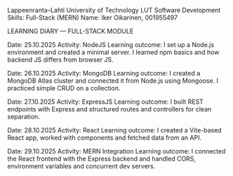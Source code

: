 Lappeenranta–Lahti University of Technology LUT
Software Development Skills: Full-Stack (MERN)
Name: Iker Oikarinen, 001955497

LEARNING DIARY — FULL-STACK MODULE

Date: 25.10.2025
Activity: NodeJS
Learning outcome:
I set up a Node.js environment and created a minimal server. I learned npm basics and how backend JS differs from browser JS.

Date: 26.10.2025
Activity: MongoDB
Learning outcome:
I created a MongoDB Atlas cluster and connected it from Node.js using Mongoose. I practiced simple CRUD on a collection.

Date: 27.10.2025
Activity: ExpressJS
Learning outcome:
I built REST endpoints with Express and structured routes and controllers for clean separation.

Date: 28.10.2025
Activity: React
Learning outcome:
I created a Vite-based React app, worked with components and fetched data from an API.

Date: 29.10.2025
Activity: MERN Integration
Learning outcome:
I connected the React frontend with the Express backend and handled CORS, environment variables and concurrent dev servers.
